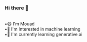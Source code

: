 ### Hi there 👋
</br>
•😄 I'm Mouad</br>
•🔭 I'm Interested in machine learning</br>
•🌱 I'm currently learning generative ai


<!--
**mouadenna/mouadenna** is a ✨ _special_ ✨ repository because its `README.md` (this file) appears on your GitHub profile.

Here are some ideas to get you started:

- 🔭 I’m currently working on ...
- 🌱 I’m currently learning ...
- 👯 I’m looking to collaborate on ...
- 🤔 I’m looking for help with ...
- 💬 Ask me about ...
- 📫 How to reach me: ...
- 😄 Pronouns: ...
- ⚡ Fun fact: ...
-->

